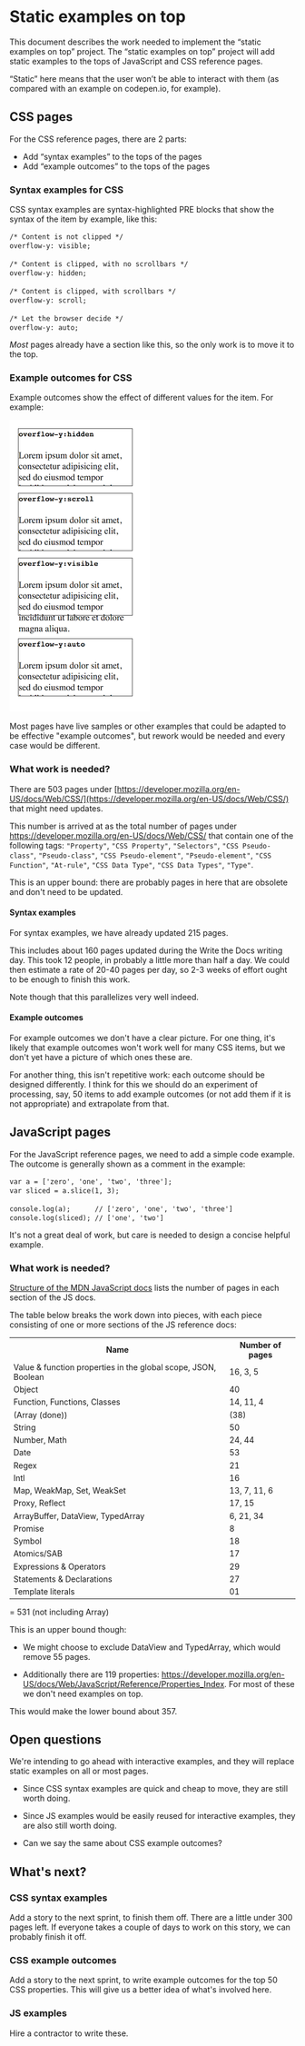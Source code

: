 # Static examples on top

This document describes the work needed to implement the “static examples on top” project.
The “static examples on top” project will add static examples to the tops of JavaScript and CSS reference pages.

“Static” here means that the user won’t be able to interact with them (as compared with an example on codepen.io, for example).

## CSS pages
For the CSS reference pages, there are 2 parts:
 * Add “syntax examples” to the tops of the pages
 * Add “example outcomes” to the tops of the pages
 
### Syntax examples for CSS

CSS syntax examples are syntax-highlighted PRE blocks that show the syntax of the item by example, like this:

    /* Content is not clipped */
    overflow-y: visible;

    /* Content is clipped, with no scrollbars */
    overflow-y: hidden;

    /* Content is clipped, with scrollbars */
    overflow-y: scroll;

    /* Let the browser decide */
    overflow-y: auto;


*Most* pages already have a section like this, so the only work is to move it to the top.

### Example outcomes for CSS
Example outcomes show the effect of different values for the item. For example:

![overflow-y](overflow-y.png)

Most pages have live samples or other examples that could be adapted to be effective "example outcomes", but rework would be needed and every case would be different.

### What work is needed?

There are 503 pages under [https://developer.mozilla.org/en-US/docs/Web/CSS/](https://developer.mozilla.org/en-US/docs/Web/CSS/) that might need updates.

This number is arrived at as the total number of pages under https://developer.mozilla.org/en-US/docs/Web/CSS/ that contain one of the following tags: `"Property"`, `"CSS Property"`, `"Selectors"`, `"CSS Pseudo-class"`, `"Pseudo-class"`,
 `"CSS Pseudo-element"`, `"Pseudo-element"`, `"CSS Function"`, `"At-rule"`,
 `"CSS Data Type"`, `"CSS Data Types"`, `"Type"`.
 
 This is an upper bound: there are probably pages in here that are obsolete and don't need to be updated.

#### Syntax examples

For syntax examples, we have already updated 215 pages.

This includes about 160 pages updated during the Write the Docs writing day. This took 12 people, in probably a little more than half a day. We could then estimate a rate of 20-40 pages per day, so 2-3 weeks of effort ought to be enough to finish this work.

Note though that this parallelizes very well indeed.

#### Example outcomes

For example outcomes we don't have a clear picture. For one thing, it's likely that example outcomes won't work well for many CSS items, but we don't yet have a picture of which ones these are.

For another thing, this isn't repetitive work: each outcome should be designed differently. I think for this we should do an experiment of processing, say, 50 items to add example outcomes (or not add them if it is not appropriate) and extrapolate from that.

## JavaScript pages

For the JavaScript reference pages, we need to add a simple code example. The outcome is generally shown as a comment in the example:

    var a = ['zero', 'one', 'two', 'three'];
    var sliced = a.slice(1, 3);

    console.log(a);      // ['zero', 'one', 'two', 'three']
    console.log(sliced); // ['one', 'two']

It's not a great deal of work, but care is needed to design a concise helpful example.

### What work is needed?

[Structure of the MDN JavaScript docs](https://developer.mozilla.org/en-US/docs/MDN/Doc_status/JavaScript#Structure_of_the_MDN_JavaScript_docs) lists the number of pages in each section of the JS docs.

The table below breaks the work down into pieces, with each piece consisting of one or more sections of the JS reference docs:

<table>

<tr><th>Name</th><th>Number of pages</th></tr>
<tr><td>Value & function properties in the global scope, JSON, Boolean</td><td>16, 3, 5</td></tr>
<tr><td>Object</td><td>40</td></tr>
<tr><td>Function, Functions, Classes</td><td>14, 11, 4</td></tr>
<tr><td>(Array (done))</td><td>(38)</td></tr>
<tr><td>String</td><td>50</td></tr>
<tr><td>Number, Math</td><td>24, 44</td></tr>
<tr><td>Date</td><td>53</td></tr>
<tr><td>Regex</td><td>21</td></tr>
<tr><td>Intl</td><td>16</td></tr>
<tr><td>Map, WeakMap, Set, WeakSet</td><td>13, 7, 11, 6</td></tr>
<tr><td>Proxy, Reflect</td><td>17, 15</td></tr>
<tr><td>ArrayBuffer, DataView, TypedArray</td><td>6, 21, 34</td></tr>
<tr><td>Promise</td><td>8</td></tr>
<tr><td>Symbol</td><td>18</td></tr>
<tr><td>Atomics/SAB</td><td>17</td></tr>
<tr><td>Expressions & Operators</td><td>29</td></tr>
<tr><td>Statements & Declarations</td><td>27</td></tr>
<tr><td>Template literals</td><td>01</td></tr>

</table>

= 531 (not including Array)

This is an upper bound though:

* We might choose to exclude DataView and TypedArray, which would remove 55 pages.

* Additionally there are 119 properties:
https://developer.mozilla.org/en-US/docs/Web/JavaScript/Reference/Properties_Index. For most of these we don't need examples on top.

This would make the lower bound about 357.

## Open questions

We're intending to go ahead with interactive examples, and they will replace static examples on all or most pages.

* Since CSS syntax examples are quick and cheap to move, they are still worth doing.

* Since JS examples would be easily reused for interactive examples, they are also still worth doing.

* Can we say the same about CSS example outcomes?

## What's next?

### CSS syntax examples

Add a story to the next sprint, to finish them off. There are a little under 300 pages left. If everyone takes a couple of days to work on this story, we can probably finish it off.

### CSS example outcomes

Add a story to the next sprint, to write example outcomes for the top 50 CSS properties. This will give us a better idea of what's involved here.

### JS examples

Hire a contractor to write these.
